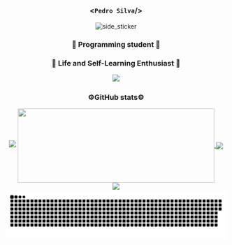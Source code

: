 <div align='center'>

### <`Pedro Silva`/>

<img align="center" width=200px height=200px alt="side_sticker" src="https://i.imgur.com/0uCgIsw.gif" />

### 🍩 Programming student 🍩 <br/>
### 🍩 Life and Self-Learning Enthusiast 🍩
  
<img src="https://user-images.githubusercontent.com/73097560/115834477-dbab4500-a447-11eb-908a-139a6edaec5c.gif"> 

### ⚙️GitHub stats⚙️

  <img src="https://user-images.githubusercontent.com/73097560/115834477-dbab4500-a447-11eb-908a-139a6edaec5c.gif"> 
  
<a href="https://github.com/Pepyn0/github-readme-stats">
  <img width=450 height=170 align="center" src="https://github-readme-stats.vercel.app/api?username=PedrolfSilva&theme=solarized-light&show_icons=true&bg_color=0D1117&hide_border=true" />
</a>
<a href="https://github.com/pdr0zin/github-readme-stats">
  <img align="center" src="https://github-readme-stats.vercel.app/api/top-langs/?username=PedrolfSilva&theme=solarized-light&layout=compact&bg_color=0D1117&hide_border=true" />
</a>

<img src="https://user-images.githubusercontent.com/73097560/115834477-dbab4500-a447-11eb-908a-139a6edaec5c.gif"> 

<div>
  <img src="https://github.com/Pepyn0/Pepyn0/raw/output/github-contribution-grid-snake.svg" alt="snake"></center>
</div>

